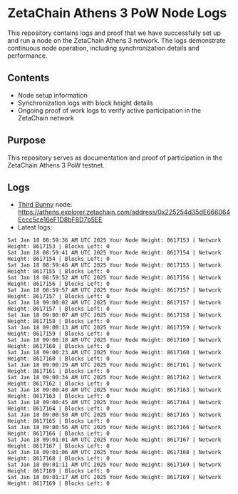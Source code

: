 # ZetaChain Athens 3 PoW Node Logs
This repository contains logs and proof that we have successfully set up and run a node on the ZetaChain Athens 3 network. The logs demonstrate continuous node operation, including synchronization details and performance.

## Contents
- Node setup information
- Synchronization logs with block height details
- Ongoing proof of work logs to verify active participation in the ZetaChain network

## Purpose
This repository serves as documentation and proof of participation in the ZetaChain Athens 3 PoW testnet.

## Logs

- [Third Bunny](https://thirdbunny.xyz/) node: https://athens.explorer.zetachain.com/address/0x225254d35dE666064Eccc5ce16eF1D8bF8D7b5EE
- Latest logs:
```
Sat Jan 18 08:59:36 AM UTC 2025 Your Node Height: 8617153 | Network Height: 8617153 | Blocks Left: 0
Sat Jan 18 08:59:41 AM UTC 2025 Your Node Height: 8617154 | Network Height: 8617154 | Blocks Left: 0
Sat Jan 18 08:59:46 AM UTC 2025 Your Node Height: 8617155 | Network Height: 8617155 | Blocks Left: 0
Sat Jan 18 08:59:52 AM UTC 2025 Your Node Height: 8617156 | Network Height: 8617156 | Blocks Left: 0
Sat Jan 18 08:59:57 AM UTC 2025 Your Node Height: 8617157 | Network Height: 8617157 | Blocks Left: 0
Sat Jan 18 09:00:02 AM UTC 2025 Your Node Height: 8617157 | Network Height: 8617157 | Blocks Left: 0
Sat Jan 18 09:00:07 AM UTC 2025 Your Node Height: 8617158 | Network Height: 8617158 | Blocks Left: 0
Sat Jan 18 09:00:13 AM UTC 2025 Your Node Height: 8617159 | Network Height: 8617159 | Blocks Left: 0
Sat Jan 18 09:00:18 AM UTC 2025 Your Node Height: 8617160 | Network Height: 8617160 | Blocks Left: 0
Sat Jan 18 09:00:23 AM UTC 2025 Your Node Height: 8617160 | Network Height: 8617160 | Blocks Left: 0
Sat Jan 18 09:00:29 AM UTC 2025 Your Node Height: 8617161 | Network Height: 8617161 | Blocks Left: 0
Sat Jan 18 09:00:34 AM UTC 2025 Your Node Height: 8617162 | Network Height: 8617162 | Blocks Left: 0
Sat Jan 18 09:00:40 AM UTC 2025 Your Node Height: 8617163 | Network Height: 8617163 | Blocks Left: 0
Sat Jan 18 09:00:45 AM UTC 2025 Your Node Height: 8617164 | Network Height: 8617164 | Blocks Left: 0
Sat Jan 18 09:00:50 AM UTC 2025 Your Node Height: 8617165 | Network Height: 8617165 | Blocks Left: 0
Sat Jan 18 09:00:56 AM UTC 2025 Your Node Height: 8617166 | Network Height: 8617166 | Blocks Left: 0
Sat Jan 18 09:01:01 AM UTC 2025 Your Node Height: 8617167 | Network Height: 8617167 | Blocks Left: 0
Sat Jan 18 09:01:06 AM UTC 2025 Your Node Height: 8617168 | Network Height: 8617168 | Blocks Left: 0
Sat Jan 18 09:01:11 AM UTC 2025 Your Node Height: 8617169 | Network Height: 8617169 | Blocks Left: 0
Sat Jan 18 09:01:17 AM UTC 2025 Your Node Height: 8617169 | Network Height: 8617169 | Blocks Left: 0
```

